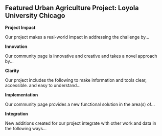 ## Featured Urban Agriculture Project: Loyola University Chicago

**Project Impact**

Our project makes a real-world impact in addressing the challenge by...

**Innovation**

Our community page  is innovative and creative and takes a novel approach by...

**Clarity**

Our project includes the following to make information and tools clear, accessible. and easy to understand...

<!--Does it present information clearly?-->

**Implementation**

Our community page  provides a new functional solution in the area(s) of...


**Integration**

New additions created for our project integrate with other work and data in the following ways...